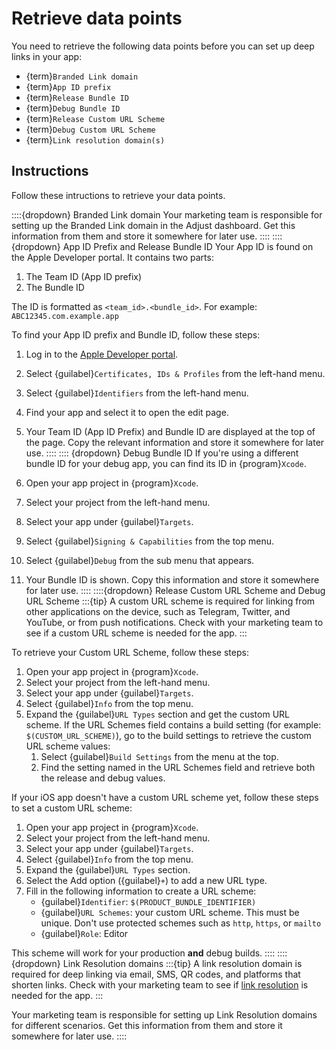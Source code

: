# Retrieve data points

You need to retrieve the following data points before you can set up deep links in your app:

* {term}`Branded Link domain`
* {term}`App ID prefix`
* {term}`Release Bundle ID`
* {term}`Debug Bundle ID`
* {term}`Release Custom URL Scheme`
* {term}`Debug Custom URL Scheme`
* {term}`Link resolution domain(s)`

## Instructions

Follow these intructions to retrieve your data points.

::::{dropdown} Branded Link domain
Your marketing team is responsible for setting up the Branded Link domain in the Adjust dashboard. Get this information from them and store it somewhere for later use.
::::
::::{dropdown} App ID Prefix and Release Bundle ID
Your App ID is found on the Apple Developer portal. It contains two parts:

1. The Team ID (App ID prefix)
2. The Bundle ID

The ID is formatted as `<team_id>.<bundle_id>`. For example: `ABC12345.com.example.app`

To find your App ID prefix and Bundle ID, follow these steps:

1. Log in to the [Apple Developer portal](https://developer.apple.com/account/).
2. Select {guilabel}`Certificates, IDs & Profiles` from the left-hand menu.
3. Select {guilabel}`Identifiers` from the left-hand menu.
4. Find your app and select it to open the edit page.
5. Your Team ID (App ID Prefix) and Bundle ID are displayed at the top of the page. Copy the relevant information and store it somewhere for later use.
::::
:::: {dropdown} Debug Bundle ID
If you're using a different bundle ID for your debug app, you can find its ID in {program}`Xcode`.

1. Open your app project in {program}`Xcode`.
2. Select your project from the left-hand menu.
3. Select your app under {guilabel}`Targets`.
4. Select {guilabel}`Signing & Capabilities` from the top menu.
5. Select {guilabel}`Debug` from the sub menu that appears.
6. Your Bundle ID is shown. Copy this information and store it somewhere for later use.
::::
::::{dropdown} Release Custom URL Scheme and Debug URL Scheme
:::{tip}
A custom URL scheme is required for linking from other applications on the device, such as Telegram, Twitter, and YouTube, or from push notifications. Check with your marketing team to see if a custom URL scheme is needed for the app.
:::

To retrieve your Custom URL Scheme, follow these steps:

1. Open your app project in {program}`Xcode`.
2. Select your project from the left-hand menu.
3. Select your app under {guilabel}`Targets`.
4. Select {guilabel}`Info` from the top menu.
5. Expand the {guilabel}`URL Types` section and get the custom URL scheme. If the URL Schemes field contains a build setting (for example: `$(CUSTOM_URL_SCHEME)`), go to the build settings to retrieve the custom URL scheme values:
   1. Select {guilabel}`Build Settings` from the menu at the top.
   2. Find the setting named in the URL Schemes field and retrieve both the release and debug values.

If your iOS app doesn't have a custom URL scheme yet, follow these steps to set a custom URL scheme:

1. Open your app project in {program}`Xcode`.
2. Select your project from the left-hand menu.
3. Select your app under {guilabel}`Targets`. 
4. Select {guilabel}`Info` from the top menu.
5. Expand the {guilabel}`URL Types` section.
6. Select the Add option ({guilabel}`+`) to add a new URL type.
7. Fill in the following information to create a URL scheme:
   * {guilabel}`Identifier`: `$(PRODUCT_BUNDLE_IDENTIFIER)`
   * {guilabel}`URL Schemes`: your custom URL scheme. This must be unique. Don't use protected schemes such as `http`, `https`, or `mailto`
   * {guilabel}`Role`: Editor

This scheme will work for your production **and** debug builds.
::::
::::{dropdown} Link Resolution domains
:::{tip}
A link resolution domain is required for deep linking via email, SMS, QR codes, and platforms that shorten links. Check with your marketing team to see if [link resolution](https://help.adjust.com/en/article/link-resolution) is needed for the app.
:::

Your marketing team is responsible for setting up Link Resolution domains for different scenarios. Get this information from them and store it somewhere for later use.
::::
